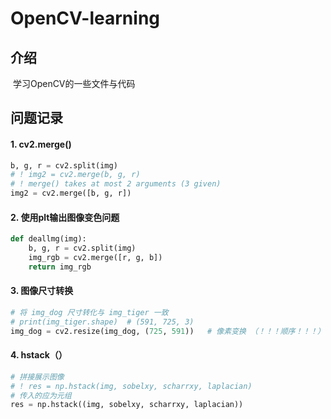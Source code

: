 # OpenCV-learning

## 介绍

​	学习OpenCV的一些文件与代码

## 问题记录

#### 1. cv2.merge()

```python
b, g, r = cv2.split(img)
# ! img2 = cv2.merge(b, g, r) 
# ! merge() takes at most 2 arguments (3 given)
img2 = cv2.merge([b, g, r])
```

#### 2. 使用plt输出图像变色问题

```python
def deallmg(img):
	b, g, r = cv2.split(img)
	img_rgb = cv2.merge([r, g, b])
	return img_rgb
```

#### 3. 图像尺寸转换

```py
# 将 img_dog 尺寸转化与 img_tiger 一致
# print(img_tiger.shape)  # (591, 725, 3)
img_dog = cv2.resize(img_dog, (725, 591))   # 像素变换 （！！！顺序！！！）
```

#### 4. hstack（）

```python
# 拼接展示图像
# ! res = np.hstack(img, sobelxy, scharrxy, laplacian)
# 传入的应为元组
res = np.hstack((img, sobelxy, scharrxy, laplacian))
```

